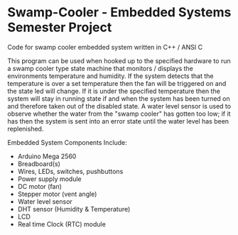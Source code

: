 # Swamp-Cooler - Embedded Systems Semester Project
Code for swamp cooler embedded system written in C++ / ANSI C

This program can be used when hooked up to the specified hardware to run a swamp cooler type state 
machine that monitors / displays the environments temperature and humidity.  If the system detects 
that the temperature is over a set temperature then the fan will be triggered on and the state led 
will change.  If it is under the specified temperature then the system will stay in running state 
if and when the system has been turned on and therefore taken out of the disabled state.  A water 
level sensor is used to observe whether the water from the "swamp cooler" has gotten too low; if it 
has then the system is sent into an error state until the water level has been replenished.

Embedded System Components Include:
- Arduino Mega 2560
- Breadboard(s)
- Wires, LEDs, switches, pushbuttons
- Power supply module
- DC motor (fan)
- Stepper motor (vent angle)
- Water level sensor
- DHT sensor (Humidity & Temperature)
- LCD
- Real time Clock (RTC) module
